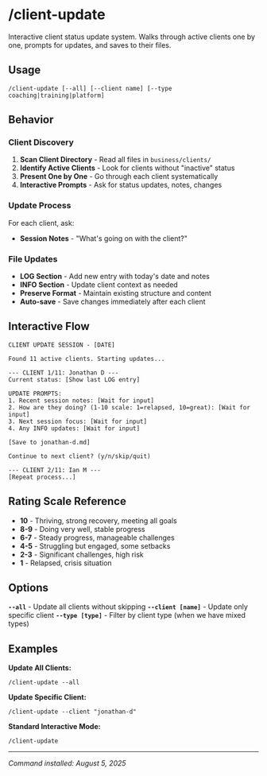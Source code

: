 # /client-update

Interactive client status update system. Walks through active clients one by one, prompts for updates, and saves to their files.

## Usage
```
/client-update [--all] [--client name] [--type coaching|training|platform]
```

## Behavior

### Client Discovery
1. **Scan Client Directory** - Read all files in `business/clients/`
2. **Identify Active Clients** - Look for clients without "inactive" status
3. **Present One by One** - Go through each client systematically
4. **Interactive Prompts** - Ask for status updates, notes, changes

### Update Process
For each client, ask:
- **Session Notes** - "What's going on with the client?" 

### File Updates
- **LOG Section** - Add new entry with today's date and notes
- **INFO Section** - Update client context as needed
- **Preserve Format** - Maintain existing structure and content
- **Auto-save** - Save changes immediately after each client

## Interactive Flow
```
CLIENT UPDATE SESSION - [DATE]

Found 11 active clients. Starting updates...

--- CLIENT 1/11: Jonathan D ---
Current status: [Show last LOG entry]

UPDATE PROMPTS:
1. Recent session notes: [Wait for input]
2. How are they doing? (1-10 scale: 1=relapsed, 10=great): [Wait for input] 
3. Next session focus: [Wait for input]
4. Any INFO updates: [Wait for input]

[Save to jonathan-d.md]

Continue to next client? (y/n/skip/quit)

--- CLIENT 2/11: Ian M ---
[Repeat process...]
```

## Rating Scale Reference
- **10** - Thriving, strong recovery, meeting all goals
- **8-9** - Doing very well, stable progress
- **6-7** - Steady progress, manageable challenges
- **4-5** - Struggling but engaged, some setbacks
- **2-3** - Significant challenges, high risk
- **1** - Relapsed, crisis situation

## Options

**`--all`** - Update all clients without skipping
**`--client [name]`** - Update only specific client
**`--type [type]`** - Filter by client type (when we have mixed types)

## Examples

**Update All Clients:**
```
/client-update --all
```

**Update Specific Client:**
```
/client-update --client "jonathan-d"
```

**Standard Interactive Mode:**
```
/client-update
```

---

*Command installed: August 5, 2025*